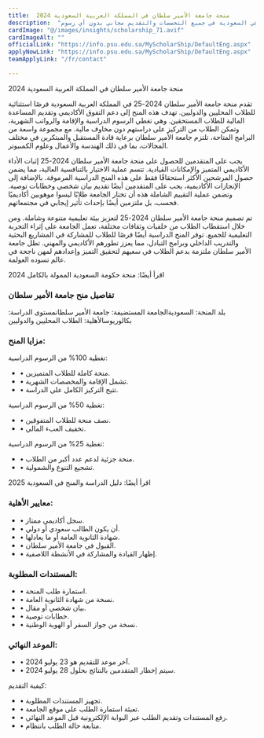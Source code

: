 ```yaml
---
title:  منحة جامعة الأمير سلطان في المملكة العربية السعودية 2024 
description:  "منحة ممولة بالكامل مقدمة من جامعة الأمير سلطان في السعودية في جميع التخصصات والتقديم مجاني بدون أي رسوم." 
cardImage: "@/images/insights/scholarship_71.avif" 
cardImageAlt: "" 
officialLink: "https://info.psu.edu.sa/MyScholarShip/DefaultEng.aspx" 
applyNowLink: "https://info.psu.edu.sa/MyScholarShip/DefaultEng.aspx" 
teamApplyLink: "/fr/contact"

---
```


منحة جامعة الأمير سلطان في المملكة العربية السعودية 2024

تقدم منحة جامعة الأمير سلطان 2024-25 في المملكة العربية السعودية فرصًا استثنائية للطلاب المحليين والدوليين. تهدف هذه المنح إلى دعم التفوق الأكاديمي وتقديم المساعدة المالية للطلاب المستحقين. وهي تغطي الرسوم الدراسية والإقامة والرواتب الشهرية، وتمكن الطلاب من التركيز على دراستهم دون مخاوف مالية. مع مجموعة واسعة من البرامج المتاحة، تلتزم جامعة الأمير سلطان برعاية قادة المستقبل والمبتكرين في مختلف المجالات، بما في ذلك الهندسة والأعمال وعلوم الكمبيوتر.

يجب على المتقدمين للحصول على منحة جامعة الأمير سلطان 2024-25 إثبات الأداء الأكاديمي المتميز والإمكانات القيادية. تتسم عملية الاختيار بالتنافسية العالية، مما يضمن حصول المرشحين الأكثر استحقاقًا فقط على هذه المنح الدراسية المرموقة. بالإضافة إلى الإنجازات الأكاديمية، يجب على المتقدمين أيضًا تقديم بيان شخصي وخطابات توصية. وتضمن عملية التقييم الشاملة هذه أن تختار الجامعة طلابًا ليسوا موهوبين أكاديميًا فحسب، بل ملتزمين أيضًا بإحداث تأثير إيجابي في مجتمعاتهم.

تم تصميم منحة جامعة الأمير سلطان 2024-25 لتعزيز بيئة تعليمية متنوعة وشاملة. ومن خلال استقطاب الطلاب من خلفيات وثقافات مختلفة، تعمل الجامعة على إثراء التجربة التعليمية للجميع. توفر المنح الدراسية أيضًا فرصًا للطلاب للمشاركة في المشاريع البحثية والتدريب الداخلي وبرامج التبادل، مما يعزز تطورهم الأكاديمي والمهني. تظل جامعة الأمير سلطان ملتزمة بدعم الطلاب في سعيهم لتحقيق التميز وإعدادهم لمهن ناجحة في عالم تسوده العولمة.

اقرأ أيضًا: منحة حكومة السعودية الممولة بالكامل 2024

### تفاصيل منح جامعة الأمير سلطان

بلد المنحة: السعوديةالجامعة المستضيفة: جامعة الأمير سلطانمستوى الدراسة: بكالوريوسالأهلية: الطلاب المحليين والدوليين

### مزايا المنح:

تغطية 100% من الرسوم الدراسية:

- • منحة كاملة للطلاب المتميزين.
- • تشمل الإقامة والمخصصات الشهرية.
- • تتيح التركيز الكامل على الدراسة.

تغطية 50% من الرسوم الدراسية:

- • نصف منحة للطلاب المتفوقين.
- • تخفيف العبء المالي.

تغطية 25% من الرسوم الدراسية:

- • منحة جزئية لدعم عدد أكبر من الطلاب.
- • تشجيع التنوع والشمولية.

اقرأ أيضًا: دليل الدراسة والمنح في السعودية 2025

### معايير الأهلية:

- • سجل أكاديمي ممتاز.
- • أن يكون الطالب سعودي أو دولي.
- • شهادة الثانوية العامة أو ما يعادلها.
- • القبول في جامعة الأمير سلطان.
- • إظهار القيادة والمشاركة في الأنشطة اللاصفية.

### المستندات المطلوبة:

- • استمارة طلب المنحة.
- • نسخة من شهادة الثانوية العامة.
- • بيان شخصي أو مقال.
- • خطابات توصية.
- • نسخة من جواز السفر أو الهوية الوطنية.

### الموعد النهائي:

- • آخر موعد للتقديم هو 23 يوليو 2024.
- • سيتم إخطار المتقدمين بالنتائج بحلول 28 يوليو 2024.

كيفية التقديم:

- • تجهيز المستندات المطلوبة.
- • تعبئة استمارة الطلب على موقع الجامعة.
- • رفع المستندات وتقديم الطلب عبر البوابة الإلكترونية قبل الموعد النهائي.
- • متابعة حالة الطلب بانتظام.

